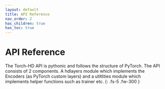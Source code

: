 ```yaml
---
layout: default
title: API Reference
nav_order: 2
has_children: true
has_toc: true
---
```


# API Reference

The Torch-HD API is pythonic and follows the structure of PyTorch. The API consists of 2
components. A hdlayers module which implements the Encoders (as PyTorch custom layers)
and a utitlities module which implements helper functions such as trainer etc.
{: .fs-5 .fw-300 }
